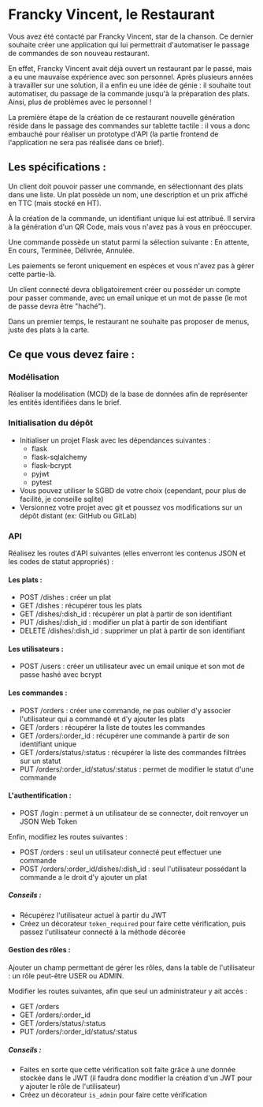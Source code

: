 # Francky Vincent, le Restaurant

Vous avez été contacté par Francky Vincent, star de la chanson. Ce dernier souhaite créer une application qui lui permettrait d'automatiser le passage de commandes de son nouveau restaurant.

​En effet, Francky Vincent avait déjà ouvert un restaurant par le passé, mais a eu une mauvaise expérience avec son personnel. Après plusieurs années à travailler sur une solution, il a enfin eu une idée de génie : il souhaite tout automatiser, du passage de la commande jusqu'à la préparation des plats. Ainsi, plus de problèmes avec le personnel !

La première étape de la création de ce restaurant nouvelle génération réside dans le passage des commandes sur tablette tactile : il vous a donc embauché pour réaliser un prototype d'API (la partie frontend de l'application ne sera pas réalisée dans ce brief).

## Les spécifications :

Un client doit pouvoir passer une commande, en sélectionnant des plats dans une liste. Un plat possède un nom, une description et un prix affiché en TTC (mais stocké en HT).

À la création de la commande, un identifiant unique lui est attribué. Il servira à la génération d'un QR Code, mais vous n'avez pas à vous en préoccuper.

Une commande possède un statut parmi la sélection suivante : En attente, En cours, Terminée, Délivrée, Annulée.

Les paiements se feront uniquement en espèces et vous n'avez pas à gérer cette partie-là.

Un client connecté devra obligatoirement créer ou posséder un compte pour passer commande, avec un email unique et un mot de passe (le mot de passe devra être "haché").

Dans un premier temps, le restaurant ne souhaite pas proposer de menus, juste des plats à la carte.

## Ce que vous devez faire :

### Modélisation

​Réaliser la modélisation (MCD) de la base de données afin de représenter les entités identifiées dans le brief.

### Initialisation du dépôt

- Initialiser un projet Flask avec les dépendances suivantes :
  - flask
  - flask-sqlalchemy
  - flask-bcrypt
  - pyjwt
  - pytest
- Vous pouvez utiliser le SGBD de votre choix (cependant, pour plus de facilité, je conseille sqlite)
- Versionnez votre projet avec git et poussez vos modifications sur un dépôt distant (ex: GitHub ou GitLab)

### API

Réalisez les routes d'API suivantes (elles enverront les contenus JSON et les codes de statut appropriés) :​

#### Les plats :

- POST /dishes : créer un plat
- GET /dishes : récupérer tous les plats
- GET /dishes/:dish_id : récupérer un plat à partir de son identifiant
- PUT /dishes/:dish_id : modifier un plat à partir de son identifiant
- DELETE /dishes/:dish_id : supprimer un plat à partir de son identifiant

#### Les utilisateurs :

- POST /users : créer un utilisateur avec un email unique et son mot de passe hashé avec bcrypt

#### Les commandes :

- POST /orders : créer une commande, ne pas oublier d'y associer l'utilisateur qui a commandé et d'y ajouter les plats
- GET /orders : récupérer la liste de toutes les commandes
- GET /orders/:order_id : récupérer une commande à partir de son identifiant unique
- GET /orders/status/:status : récupérer la liste des commandes filtrées sur un statut
- PUT /orders/:order_id/status/:status : permet de modifier le statut d'une commande

#### L'authentification :

- POST /login : permet à un utilisateur de se connecter, doit renvoyer un JSON Web Token

Enfin, modifiez les routes suivantes :

- POST /orders : seul un utilisateur connecté peut effectuer une commande
- POST /orders/:order_id/dishes/:dish_id : seul l'utilisateur possédant la commande a le droit d'y ajouter un plat

##### Conseils :

- Récupérez l'utilisateur actuel à partir du JWT
- Créez un décorateur `token_required` pour faire cette vérification, puis passez l'utilisateur connecté à la méthode décorée

#### Gestion des rôles :

Ajouter un champ permettant de gérer les rôles, dans la table de l'utilisateur : un rôle peut-être USER ou ADMIN.

Modifier les routes suivantes, afin que seul un administrateur y ait accès :

- GET /orders
- GET /orders/:order_id
- GET /orders/status/:status
- PUT /orders/:order_id/status/:status

##### Conseils :

- Faites en sorte que cette vérification soit faite grâce à une donnée stockée dans le JWT (il faudra donc modifier la création d'un JWT pour y ajouter le rôle de l'utilisateur)
- Créez un décorateur `is_admin` pour faire cette vérification
